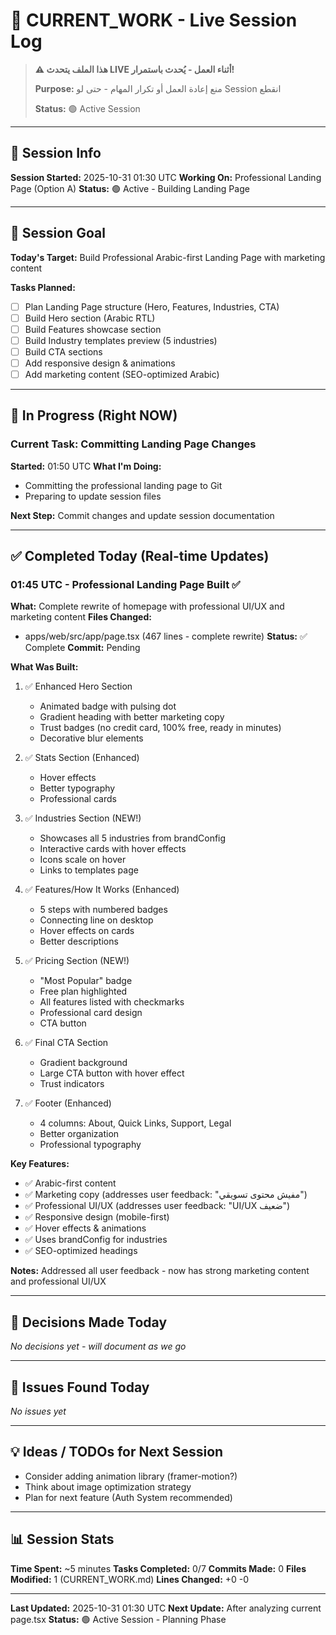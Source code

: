# 🚧 CURRENT_WORK - Live Session Log

> **⚠️ هذا الملف يتحدث LIVE أثناء العمل - يُحدث باستمرار!**
>
> **Purpose:** منع إعادة العمل أو تكرار المهام - حتى لو Session انقطع
>
> **Status:** 🟢 Active Session

---

## 📅 Session Info

**Session Started:** 2025-10-31 01:30 UTC
**Working On:** Professional Landing Page (Option A)
**Status:** 🟢 Active - Building Landing Page

---

## 🎯 Session Goal

**Today's Target:** Build Professional Arabic-first Landing Page with marketing content

**Tasks Planned:**
- [ ] Plan Landing Page structure (Hero, Features, Industries, CTA)
- [ ] Build Hero section (Arabic RTL)
- [ ] Build Features showcase section
- [ ] Build Industry templates preview (5 industries)
- [ ] Build CTA sections
- [ ] Add responsive design & animations
- [ ] Add marketing content (SEO-optimized Arabic)

---

## 🔄 In Progress (Right NOW)

### Current Task: Committing Landing Page Changes
**Started:** 01:50 UTC
**What I'm Doing:**
- Committing the professional landing page to Git
- Preparing to update session files

**Next Step:** Commit changes and update session documentation

---

## ✅ Completed Today (Real-time Updates)

### 01:45 UTC - Professional Landing Page Built ✅
**What:** Complete rewrite of homepage with professional UI/UX and marketing content
**Files Changed:**
- apps/web/src/app/page.tsx (467 lines - complete rewrite)
**Status:** ✅ Complete
**Commit:** Pending

**What Was Built:**
1. ✅ Enhanced Hero Section
   - Animated badge with pulsing dot
   - Gradient heading with better marketing copy
   - Trust badges (no credit card, 100% free, ready in minutes)
   - Decorative blur elements

2. ✅ Stats Section (Enhanced)
   - Hover effects
   - Better typography
   - Professional cards

3. ✅ Industries Section (NEW!)
   - Showcases all 5 industries from brandConfig
   - Interactive cards with hover effects
   - Icons scale on hover
   - Links to templates page

4. ✅ Features/How It Works (Enhanced)
   - 5 steps with numbered badges
   - Connecting line on desktop
   - Hover effects on cards
   - Better descriptions

5. ✅ Pricing Section (NEW!)
   - "Most Popular" badge
   - Free plan highlighted
   - All features listed with checkmarks
   - Professional card design
   - CTA button

6. ✅ Final CTA Section
   - Gradient background
   - Large CTA button with hover effect
   - Trust indicators

7. ✅ Footer (Enhanced)
   - 4 columns: About, Quick Links, Support, Legal
   - Better organization
   - Professional typography

**Key Features:**
- ✅ Arabic-first content
- ✅ Marketing copy (addresses user feedback: "مفيش محتوى تسويقي")
- ✅ Professional UI/UX (addresses user feedback: "UI/UX ضعيف")
- ✅ Responsive design (mobile-first)
- ✅ Hover effects & animations
- ✅ Uses brandConfig for industries
- ✅ SEO-optimized headings

**Notes:** Addressed all user feedback - now has strong marketing content and professional UI/UX

---

## 📝 Decisions Made Today

_No decisions yet - will document as we go_

---

## 🐛 Issues Found Today

_No issues yet_

---

## 💡 Ideas / TODOs for Next Session

- Consider adding animation library (framer-motion?)
- Think about image optimization strategy
- Plan for next feature (Auth System recommended)

---

## 📊 Session Stats

**Time Spent:** ~5 minutes
**Tasks Completed:** 0/7
**Commits Made:** 0
**Files Modified:** 1 (CURRENT_WORK.md)
**Lines Changed:** +0 -0

---

**Last Updated:** 2025-10-31 01:30 UTC
**Next Update:** After analyzing current page.tsx
**Status:** 🟢 Active Session - Planning Phase

